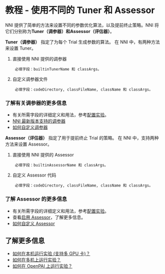 # 教程 - 使用不同的 Tuner 和 Assessor

NNI 提供了简单的方法来设置不同的参数优化算法，以及提前终止策略。NNI 将它们分别称为**Tuner（调参器）**和**Assessor（评估器）**。

**Tuner（调参器）** 指定了为每个 Trial 生成参数的算法。 在 NNI 中，有两种方法来设置 Tuner。

1. 直接使用 NNI 提供的调参器
    
        必填字段：builtinTunerName 和 classArgs。 
        

2. 自定义调参器文件
    
        必填字段：codeDirectory, classFileName, className 和 classArgs。
        

### **了解有关调参器的更多信息**

* 有关所需字段的详细定义和用法，参考[配置实验](ExperimentConfig.md)。
* [NNI 最新版本支持的调参器](HowToChooseTuner.md)
* [如何自定义调参器](howto_2_CustomizedTuner.md)

**Assessor（评估器）** 指定了用于提前终止 Trial 的策略。 在 NNI 中，支持两种方法来设置 Assessor。

1. 直接使用 NNI 提供的 Assessor
    
        必填字段：builtinAssessorName 和 classArgs。 
        

2. 自定义 Assessor 代码
    
        必填字段：codeDirectory, classFileName, className 和 classArgs。
        

### **了解 Assessor 的更多信息**

* 有关所需字段的详细定义和用法，参考[配置实验](ExperimentConfig.md)。
* 查看[启用 Assessor](EnableAssessor.md)，了解更多信息。
* [如何自定义 Assessor](../examples/assessors/README.md)

## **了解更多信息**

* [如何在本机运行实验 (支持多 GPU 卡)？](tutorial_1_CR_exp_local_api.md)
* [如何在多机上运行实验？](tutorial_2_RemoteMachineMode.md)
* [如何在 OpenPAI 上运行实验？](PAIMode.md)